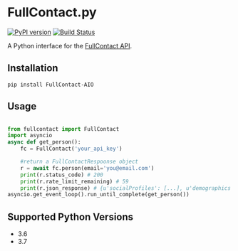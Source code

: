 FullContact.py
==============

[![PyPI version](https://badge.fury.io/py/fullcontact.py.svg)](https://pypi.python.org/pypi/FullContact.py)
[![Build Status](https://api.travis-ci.org/fullcontact/fullcontact.py.svg?branch=master)](https://travis-ci.org/fullcontact/fullcontact.py)

A Python interface for the [FullContact API](http://docs.fullcontact.com/).

Installation
------------

```
pip install FullContact-AIO
```

Usage
-----


```python

from fullcontact import FullContact
import asyncio
async def get_person():
    fc = FullContact('your_api_key')

    #return a FullContactRespoonse object
    r = await fc.person(email='you@email.com')
    print(r.status_code) # 200
    print(r.rate_limit_remaining) # 59
    print(r.json_response) # {u'socialProfiles': [...], u'demographics': {...}, ... }
asyncio.get_event_loop().run_until_complete(get_person())
```


Supported Python Versions
-------------------------
* 3.6
* 3.7
